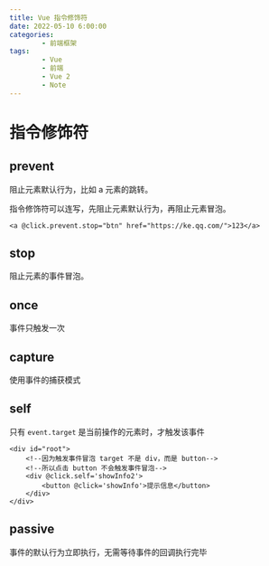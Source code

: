```yaml
---
title: Vue 指令修饰符
date: 2022-05-10 6:00:00
categories:
        - 前端框架
tags:
        - Vue
        - 前端
        - Vue 2
        - Note
---
```


# 指令修饰符

## prevent

阻止元素默认行为，比如 a 元素的跳转。

指令修饰符可以连写，先阻止元素默认行为，再阻止元素冒泡。

```vue
<a @click.prevent.stop="btn" href="https://ke.qq.com/">123</a>
```

## stop

阻止元素的事件冒泡。

## once

事件只触发一次

## capture

使用事件的捕获模式

## self

只有 `event.target` 是当前操作的元素时，才触发该事件

```vue
<div id="root">
    <!--因为触发事件冒泡 target 不是 div，而是 button-->
    <!--所以点击 button 不会触发事件冒泡-->
    <div @click.self='showInfo2'>
        <button @click='showInfo'>提示信息</button>
    </div>
</div>
```

## passive

事件的默认行为立即执行，无需等待事件的回调执行完毕
